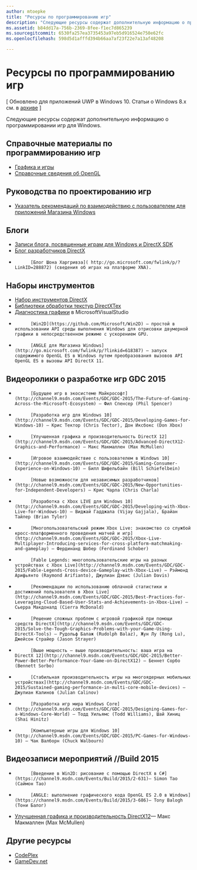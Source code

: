 ```yaml
---
author: mtoepke
title: "Ресурсы по программированию игр"
description: "Следующие ресурсы содержат дополнительную информацию о программировании игр для Windows."
ms.assetid: b84dd17a-756b-2369-8fee-f1ec7d865239
ms.sourcegitcommit: 6530fa257ea3735453a97eb5d916524e750e62fc
ms.openlocfilehash: 598d5d1afffd394b66aa7af23f22e7a13af48208

---
```


# Ресурсы по программированию игр


\[ Обновлено для приложений UWP в Windows 10. Статьи о Windows 8.x см. в [архиве](http://go.microsoft.com/fwlink/p/?linkid=619132) \]


Следующие ресурсы содержат дополнительную информацию о программировании игр для Windows.

## Справочные материалы по программированию игр


-   [Графика и игры](https://msdn.microsoft.com/library/windows/desktop/ee663279)
-   [Справочные сведения об OpenGL](http://go.microsoft.com/fwlink/p/?LinkID=288875)

## Руководства по проектированию игр


-   [Указатель рекомендаций по взаимодействию с пользователем для приложений Магазина Windows](https://msdn.microsoft.com/library/windows/apps/hh465424)

## Блоги


-   [Записи блога, посвященные играм для Windows и DirectX SDK]( http://go.microsoft.com/fwlink/p/?LinkID=288873)
-   [Блог разработчиков DirectX]( http://go.microsoft.com/fwlink/p/?LinkID=288874)
-   
            [Блог Шона Харгривза]( http://go.microsoft.com/fwlink/p/?LinkID=288872) (сведения об играх на платформе XNA).

## Наборы инструментов


-   [Набор инструментов DirectX](  http://go.microsoft.com/fwlink/p/?LinkID=248929)
-   [Библиотеки обработки текстур DirectXTex](  http://go.microsoft.com/fwlink/p/?LinkID=248926)
-   [Диагностика графики](https://msdn.microsoft.com/library/windows/apps/hh873207.aspx) в MicrosoftVisualStudio
-   
            [Win2D](https://github.com/Microsoft/Win2D) — простой в использовании API среды выполнения Windows для отрисовки двумерной графики в непосредственном режиме с ускорением GPU.
-   
            [ANGLE для Магазина Windows](http://go.microsoft.com/fwlink/p/?linkid=618387) — запуск содержимого OpenGL ES в Windows путем преобразования вызовов API OpenGL ES в вызовы API DirectX 11.

## Видеоролики о разработке игр GDC 2015


-   
            [Будущее игр в экосистеме Майкрософт](http://channel9.msdn.com/Events/GDC/GDC-2015/The-Future-of-Gaming-Across-the-Microsoft-Ecosystem) — Фил Спенсер (Phil Spencer)
-   
            [Разработка игр для Windows 10](http://channel9.msdn.com/Events/GDC/GDC-2015/Developing-Games-for-Windows-10) — Крис Тектор (Chris Tector), Дон Иксбокс (Don Xbox)
-   
            [Улучшенная графика и производительность DirectX 12](http://channel9.msdn.com/Events/GDC/GDC-2015/Advanced-DirectX12-Graphics-and-Performance) — Макс Макмаллен (Max McMullen)
-   
            [Игровое взаимодействие с пользователем в Windows 10](http://channel9.msdn.com/Events/GDC/GDC-2015/Gaming-Consumer-Experience-on-Windows-10) — Билл Шифельбайн (Bill Schiefelbein)
-   
            [Новые возможности для независимых разработчиков](http://channel9.msdn.com/Events/GDC/GDC-2015/New-Opportunities-for-Independent-Developers) — Крис Чарла (Chris Charla)
-   
            [Разработка с Xbox LIVE для Windows 10](http://channel9.msdn.com/Events/GDC/GDC-2015/Developing-with-Xbox-Live-for-Windows-10) — Виджай Гадджала (Vijay Gajjala), Брайан Тайлер (Brian Tyler)
-   
            [Многопользовательский режим Xbox Live: знакомство со службой кросс-платформенного проведения матчей и игр](http://channel9.msdn.com/Events/GDC/GDC-2015/Xbox-Live-Multiplayer-Introducing-services-for-cross-platform-matchmaking-and-gameplay) — Фердинанд Шобер (Ferdinand Schober)
-   
            [Fable Legends: многопользовательские игры на разных устройствах с Xbox Live](http://channel9.msdn.com/Events/GDC/GDC-2015/Fable-Legends-Cross-device-Gameplay-with-Xbox-Live) — Рэймонд Арифьянто (Raymond Arifianto), Джулиан Дэвис (Julian Davis)
-   
            [Рекомендации по использованию облачной статистики и достижений пользователя в Xbox Live](http://channel9.msdn.com/Events/GDC/GDC-2015/Best-Practices-for-Leveraging-Cloud-Based-User-Stats-and-Achievements-in-Xbox-Live) — Сьерра Макдоналд (Cierra McDonald)
-   
            [Решение сложных проблем с игровой графикой при помощи средств DirectX](http://channel9.msdn.com/Events/GDC/GDC-2015/Solve-the-Tough-Graphics-Problems-with-your-Game-Using-DirectX-Tools) — Рудольф Балаж (Rudolph Balaz), Жун Лу (Rong Lu), Джейсон Страйер (Jason Strayer)
-   
            [Выше мощность — выше производительность: ваша игра на DirectX 12](http://channel9.msdn.com/Events/GDC/GDC-2015/Better-Power-Better-Performance-Your-Game-on-DirectX12) — Беннет Сорбо (Bennett Sorbo)
-   
            [Стабильная производительность игры на многоядерных мобильных устройствах](http://channel9.msdn.com/Events/GDC/GDC-2015/Sustained-gaming-performance-in-multi-core-mobile-devices) — Джулиан Калинов (Julian Calinov)
-   
            [Разработка игр мира Windows Core](http://channel9.msdn.com/Events/GDC/GDC-2015/Designing-Games-for-a-Windows-Core-World) — Тодд Уильямс (Todd Williams), Шай Хиниц (Shai Hinitz)
-   
            [Компьютерные игры для Windows 10](http://channel9.msdn.com/Events/GDC/GDC-2015/PC-Games-for-Windows-10) — Чак Валборн (Chuck Walbourn)

## Видеозаписи мероприятий //Build 2015


-   
            [Введение в Win2D: рисование с помощью DirectX в C#](https://channel9.msdn.com/Events/Build/2015/2-631)— Simon Tao (Саймон Тао)
-   
            [ANGLE: выполнение графического кода OpenGL ES 2.0 в Windows](https://channel9.msdn.com/Events/Build/2015/3-686)— Tony Balogh (Тони Балог)
-   [Улучшенная графика и производительность DirectX12](https://channel9.msdn.com/Events/Build/2015/3-673)— Макс Макмаллен (Max McMullen)

## Другие ресурсы


-   [CodePlex](http://go.microsoft.com/fwlink/p/?LinkID=76627)
-   [GameDev.net](http://go.microsoft.com/fwlink/p/?LinkID=288870)

 

 







<!--HONumber=Jun16_HO4-->


